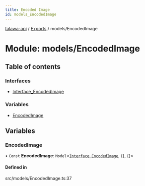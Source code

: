 ```yaml
---
title: Encoded Image
id: models_EncodedImage
---
```

[talawa-api](../README.md) / [Exports](../modules.md) / models/EncodedImage

# Module: models/EncodedImage

## Table of contents

### Interfaces

- [Interface\_EncodedImage](../interfaces/models_EncodedImage.Interface_EncodedImage.md)

### Variables

- [EncodedImage](models_EncodedImage.md#encodedimage)

## Variables

### EncodedImage

• `Const` **EncodedImage**: `Model`<[`Interface_EncodedImage`](../interfaces/models_EncodedImage.Interface_EncodedImage.md), {}, {}\>

#### Defined in

src/models/EncodedImage.ts:37
